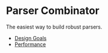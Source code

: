 # Parser Combinator

The easiest way to build robust parsers.

- [Design Goals](design_goals.md)
- [Performance](performance.md)